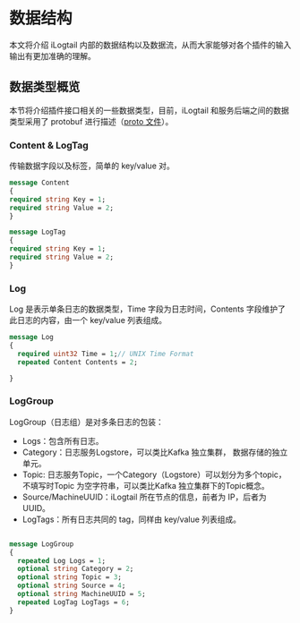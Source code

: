 # 数据结构
本文将介绍 iLogtail 内部的数据结构以及数据流，从而大家能够对各个插件的输入输出有更加准确的理解。

## 数据类型概览
本节将介绍插件接口相关的一些数据类型，目前，iLogtail 和服务后端之间的数据类型采用了 protobuf 进行描述（[proto 文件](https://github.com/alibaba/ilogtail/blob/main/pkg/protocol/proto/sls_logs.proto)）。

### Content & LogTag
传输数据字段以及标签，简单的 key/value 对。

```protobuf
message Content
{
required string Key = 1;
required string Value = 2;
}

message LogTag
{
required string Key = 1;
required string Value = 2;
}
```

### Log
Log 是表示单条日志的数据类型，Time 字段为日志时间，Contents 字段维护了此日志的内容，由一个 key/value 列表组成。
```protobuf
message Log
{
  required uint32 Time = 1;// UNIX Time Format
  repeated Content Contents = 2;

}
```

### LogGroup

LogGroup（日志组）是对多条日志的包装：

- Logs：包含所有日志。
- Category：日志服务Logstore，可以类比Kafka 独立集群， 数据存储的独立单元。
- Topic: 日志服务Topic，一个Category（Logstore）可以划分为多个topic，不填写时Topic 为空字符串，可以类比Kafka 独立集群下的Topic概念。
- Source/MachineUUID：iLogtail 所在节点的信息，前者为 IP，后者为 UUID。
- LogTags：所有日志共同的 tag，同样由 key/value 列表组成。

```protobuf

message LogGroup
{
  repeated Log Logs = 1;
  optional string Category = 2;
  optional string Topic = 3;
  optional string Source = 4;
  optional string MachineUUID = 5;
  repeated LogTag LogTags = 6;
}
```

